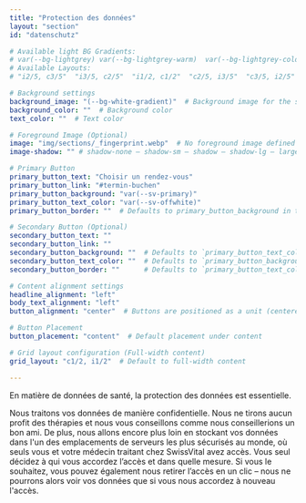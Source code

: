 ```yaml
---
title: "Protection des données"
layout: "section"
id: "datenschutz"

# Available light BG Gradients: 
# var(--bg-lightgrey) var(--bg-lightgrey-warm)  var(--bg-lightgrey-cold)  var(--bg-white-gradient)
# Available Layouts: 
# "i2/5, c3/5"  "i3/5, c2/5"  "i1/2, c1/2"  "c2/5, i3/5"  "c3/5, i2/5"  "c1/2, i1/2"  "c1/1"

# Background settings
background_image: "(--bg-white-gradient)"  # Background image for the section
background_color: ""  # Background color
text_color: ""  # Text color

# Foreground Image (Optional)
image: "img/sections/_fingerprint.webp"  # No foreground image defined
image-shadow: "" # shadow-none – shadow-sm – shadow – shadow-lg – large shadow 

# Primary Button
primary_button_text: "Choisir un rendez-vous"
primary_button_link: "#termin-buchen"
primary_button_background: "var(--sv-primary)"
primary_button_text_color: "var(--sv-offwhite)"
primary_button_border: ""  # Defaults to primary_button_background in the partial

# Secondary Button (Optional)
secondary_button_text: ""
secondary_button_link: ""
secondary_button_background: ""  # Defaults to `primary_button_text_color` if left empty
secondary_button_text_color: ""  # Defaults to `primary_button_background` if left empty
secondary_button_border: ""      # Defaults to `primary_button_text_color` if left empty (inverted colors)

# Content alignment settings
headline_alignment: "left"
body_text_alignment: "left"
button_alignment: "center"  # Buttons are positioned as a unit (centered by default)

# Button Placement
button_placement: "content"  # Default placement under content

# Grid layout configuration (Full-width content)
grid_layout: "c1/2, i1/2"  # Default to full-width content

---
```


En matière de données de santé, la protection des données est essentielle.

Nous traitons vos données de manière confidentielle. Nous ne tirons aucun profit des thérapies et nous vous conseillons comme nous conseillerions un bon ami. De plus, nous allons encore plus loin en stockant vos données dans l'un des emplacements de serveurs les plus sécurisés au monde, où seuls vous et votre médecin traitant chez SwissVital avez accès. Vous seul décidez à qui vous accordez l’accès et dans quelle mesure. Si vous le souhaitez, vous pouvez également nous retirer l’accès en un clic – nous ne pourrons alors voir vos données que si vous nous accordez à nouveau l'accès.
